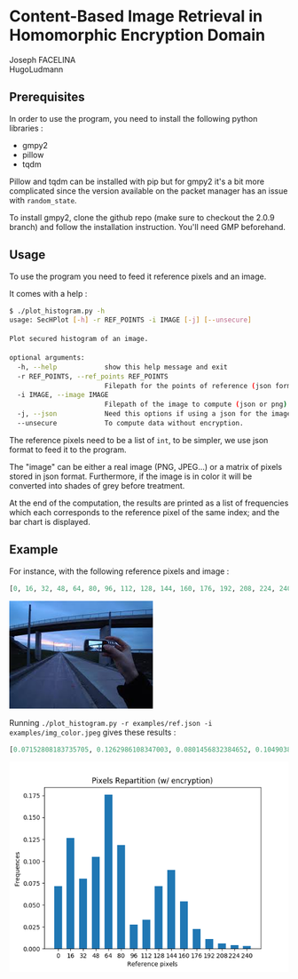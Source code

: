 # **Content-Based Image Retrieval in Homomorphic Encryption Domain**
Joseph FACELINA \
HugoLudmann

## **Prerequisites**

In order to use the program, you need to install the following python libraries :
- gmpy2
- pillow
- tqdm

Pillow and tqdm can be installed with pip but for gmpy2 it's a bit more complicated since the version available on the packet manager has an issue with `random_state`.

To install gmpy2, clone the github repo (make sure to checkout the 2.0.9 branch) and follow the installation instruction. You'll need GMP beforehand.

## **Usage**

To use the program you need to feed it reference pixels and an image.

It comes with a help :
```sh
$ ./plot_histogram.py -h    
usage: SecHPlot [-h] -r REF_POINTS -i IMAGE [-j] [--unsecure]

Plot secured histogram of an image.

optional arguments:
  -h, --help            show this help message and exit
  -r REF_POINTS, --ref_points REF_POINTS
                        Filepath for the points of reference (json format).
  -i IMAGE, --image IMAGE
                        Filepath of the image to compute (json or png).
  -j, --json            Need this options if using a json for the image.
  --unsecure            To compute data without encryption.
```

The reference pixels need to be a list of `int`, to be simpler, we use json format to feed it to the program.

The "image" can be either a real image (PNG, JPEG...) or a matrix of pixels stored in json format. Furthermore, if the image is in color it will be converted into shades of grey before treatment.

At the end of the computation, the results are printed as a list of frequencies which each corresponds to the reference pixel of the same index; and the bar chart is displayed.

## **Example**

For instance, with the following reference pixels and image :

```py
[0, 16, 32, 48, 64, 80, 96, 112, 128, 144, 160, 176, 192, 208, 224, 240]
```

![image](./examples/img_color.jpeg)

Running `./plot_histogram.py -r examples/ref.json -i examples/img_color.jpeg` gives these results :

```py
[0.07152808183735705, 0.1262986108347003, 0.0801456832384652, 0.1049038729451131, 0.17587469649326934, 0.1187358197667532, 0.027743501970306363, 0.03313696612665685, 0.07144847351032603, 0.08991760538152317, 0.053835131154715395, 0.022389841977471056, 0.011204872029614394, 0.0058910162002945915, 0.0039406121880348885, 0.0030052143454205415]
```

![results](./examples/img_color-res.png)
